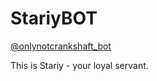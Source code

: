 # StariyBOT
[@onlynotcrankshaft_bot](https://t.me/Only_Not_Crankshaft_bot)
 
This is Stariy - your loyal servant. 

